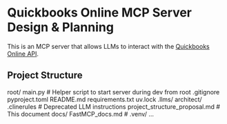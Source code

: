 # Quickbooks Online MCP Server Design & Planning

This is an MCP server that allows LLMs to interact with the [Quickbooks Online API](https://developer.intuit.com/app/developer/qbo/docs/get-started).

## Project Structure

root/
    main.py  # Helper script to start server during dev from root
    .gitignore
    pyproject.toml
    README.md
    requirements.txt
    uv.lock
    .llms/
        architect/
            .clinerules  # Deprecated LLM instructions
            project_structure_proposal.md  # This document
        docs/
            FastMCP_docs.md  # 
    .venv/ ...
